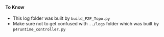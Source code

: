#### To Know
- This log folder was built by `build_P2P_Topo.py`
- Make sure not to get confused with `../logs` folder which was built by `p4runtime_controller.py`